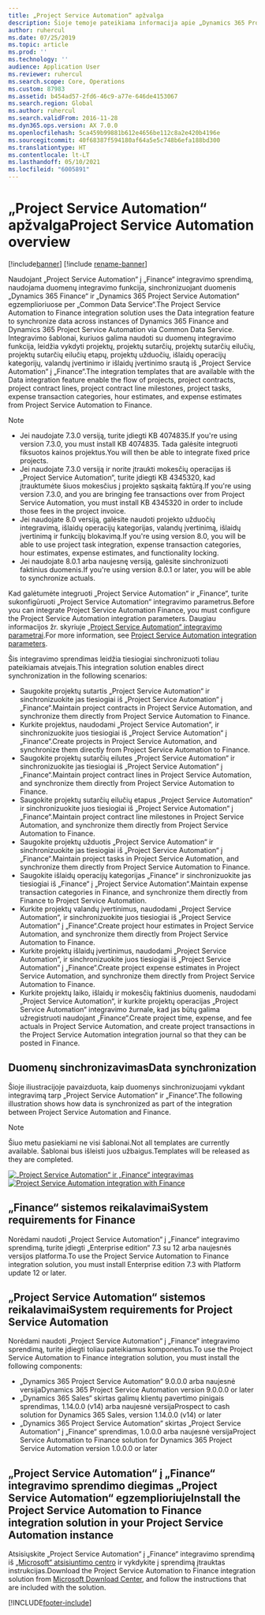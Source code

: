 ```yaml
---
title: „Project Service Automation“ apžvalga
description: Šioje temoje pateikiama informacija apie „Dynamics 365 Project Service Automation“ į „Dynamics 365 Finance“ integravimo sprendimą.
author: ruhercul
ms.date: 07/25/2019
ms.topic: article
ms.prod: ''
ms.technology: ''
audience: Application User
ms.reviewer: ruhercul
ms.search.scope: Core, Operations
ms.custom: 87983
ms.assetid: b454ad57-2fd6-46c9-a77e-646de4153067
ms.search.region: Global
ms.author: ruhercul
ms.search.validFrom: 2016-11-28
ms.dyn365.ops.version: AX 7.0.0
ms.openlocfilehash: 5ca459b99881b612e4656be112c8a2e420b4196e
ms.sourcegitcommit: 40f68387f594180af64a5e5c748b6efa188bd300
ms.translationtype: HT
ms.contentlocale: lt-LT
ms.lasthandoff: 05/10/2021
ms.locfileid: "6005891"
---
```

# <a name="project-service-automation-overview"></a><span data-ttu-id="38e3b-103">„Project Service Automation“ apžvalga</span><span class="sxs-lookup"><span data-stu-id="38e3b-103">Project Service Automation overview</span></span>

[!include[banner](../includes/banner.md)]
[!include [rename-banner](~/includes/cc-data-platform-banner.md)]

<span data-ttu-id="38e3b-104">Naudojant „Project Service Automation“ į „Finance“ integravimo sprendimą, naudojama duomenų integravimo funkcija, sinchronizuojant duomenis „Dynamics 365 Finance“ ir „Dynamics 365 Project Service Automation“ egzemplioriuose per „Common Data Service“.</span><span class="sxs-lookup"><span data-stu-id="38e3b-104">The Project Service Automation to Finance integration solution uses the Data integration feature to synchronize data across instances of Dynamics 365 Finance and Dynamics 365 Project Service Automation via Common Data Service.</span></span> <span data-ttu-id="38e3b-105">Integravimo šablonai, kuriuos galima naudoti su duomenų integravimo funkcija, leidžia vykdyti projektų, projektų sutarčių, projektų sutarčių eilučių, projektų sutarčių eilučių etapų, projektų užduočių, išlaidų operacijų kategorijų, valandų įvertinimo ir išlaidų įvertinimo srautą iš „Project Service Automation“ į „Finance“.</span><span class="sxs-lookup"><span data-stu-id="38e3b-105">The integration templates that are available with the Data integration feature enable the flow of projects, project contracts, project contract lines, project contract line milestones, project tasks, expense transaction categories, hour estimates, and expense estimates from Project Service Automation to Finance.</span></span>

> [!NOTE]
> - <span data-ttu-id="38e3b-106">Jei naudojate 7.3.0 versiją, turite įdiegti KB 4074835.</span><span class="sxs-lookup"><span data-stu-id="38e3b-106">If you're using version 7.3.0, you must install KB 4074835.</span></span> <span data-ttu-id="38e3b-107">Tada galėsite integruoti fiksuotos kainos projektus.</span><span class="sxs-lookup"><span data-stu-id="38e3b-107">You will then be able to integrate fixed price projects.</span></span>
> - <span data-ttu-id="38e3b-108">Jei naudojate 7.3.0 versiją ir norite įtraukti mokesčių operacijas iš „Project Service Automation“, turite įdiegti KB 4345320, kad įtrauktumėte šiuos mokesčius į projekto sąskaitą faktūrą.</span><span class="sxs-lookup"><span data-stu-id="38e3b-108">If you're using version 7.3.0, and you are bringing fee transactions over from Project Service Automation, you must install KB 4345320 in order to include those fees in the project invoice.</span></span>
> - <span data-ttu-id="38e3b-109">Jei naudojate 8.0 versiją, galėsite naudoti projekto užduočių integravimą, išlaidų operacijų kategorijas, valandų įvertinimą, išlaidų įvertinimą ir funkcijų blokavimą.</span><span class="sxs-lookup"><span data-stu-id="38e3b-109">If you're using version 8.0, you will be able to use project task integration, expense transaction categories, hour estimates, expense estimates, and functionality locking.</span></span>
> - <span data-ttu-id="38e3b-110">Jei naudojate 8.0.1 arba naujesnę versiją, galėsite sinchronizuoti faktinius duomenis.</span><span class="sxs-lookup"><span data-stu-id="38e3b-110">If you're using version 8.0.1 or later, you will be able to synchronize actuals.</span></span>

<span data-ttu-id="38e3b-111">Kad galėtumėte integruoti „Project Service Automation“ ir „Finance“, turite sukonfigūruoti „Project Service Automation“ integravimo parametrus.</span><span class="sxs-lookup"><span data-stu-id="38e3b-111">Before you can integrate Project Service Automation Finance, you must configure the Project Service Automation integration parameters.</span></span> <span data-ttu-id="38e3b-112">Daugiau informacijos žr. skyriuje [„Project Service Automation“ integravimo parametrai](PSA-parameters.md).</span><span class="sxs-lookup"><span data-stu-id="38e3b-112">For more information, see [Project Service Automation integration parameters](PSA-parameters.md).</span></span>

<span data-ttu-id="38e3b-113">Šis integravimo sprendimas leidžia tiesiogiai sinchronizuoti toliau pateikiamais atvejais.</span><span class="sxs-lookup"><span data-stu-id="38e3b-113">This integration solution enables direct synchronization in the following scenarios:</span></span>

- <span data-ttu-id="38e3b-114">Saugokite projektų sutartis „Project Service Automation“ ir sinchronizuokite jas tiesiogiai iš „Project Service Automation“ į „Finance“.</span><span class="sxs-lookup"><span data-stu-id="38e3b-114">Maintain project contracts in Project Service Automation, and synchronize them directly from Project Service Automation to Finance.</span></span>
- <span data-ttu-id="38e3b-115">Kurkite projektus, naudodami „Project Service Automation“, ir sinchronizuokite juos tiesiogiai iš „Project Service Automation“ į „Finance“.</span><span class="sxs-lookup"><span data-stu-id="38e3b-115">Create projects in Project Service Automation, and synchronize them directly from Project Service Automation to Finance.</span></span>
- <span data-ttu-id="38e3b-116">Saugokite projektų sutarčių eilutes „Project Service Automation“ ir sinchronizuokite jas tiesiogiai iš „Project Service Automation“ į „Finance“.</span><span class="sxs-lookup"><span data-stu-id="38e3b-116">Maintain project contract lines in Project Service Automation, and synchronize them directly from Project Service Automation to Finance.</span></span>
- <span data-ttu-id="38e3b-117">Saugokite projektų sutarčių eilučių etapus „Project Service Automation“ ir sinchronizuokite juos tiesiogiai iš „Project Service Automation“ į „Finance“.</span><span class="sxs-lookup"><span data-stu-id="38e3b-117">Maintain project contract line milestones in Project Service Automation, and synchronize them directly from Project Service Automation to Finance.</span></span>
- <span data-ttu-id="38e3b-118">Saugokite projektų užduotis „Project Service Automation“ ir sinchronizuokite jas tiesiogiai iš „Project Service Automation“ į „Finance“.</span><span class="sxs-lookup"><span data-stu-id="38e3b-118">Maintain project tasks in Project Service Automation, and synchronize them directly from Project Service Automation to Finance.</span></span>
- <span data-ttu-id="38e3b-119">Saugokite išlaidų operacijų kategorijas „Finance“ ir sinchronizuokite jas tiesiogiai iš „Finance“ į „Project Service Automation“.</span><span class="sxs-lookup"><span data-stu-id="38e3b-119">Maintain expense transaction categories in Finance, and synchronize them directly from Finance to Project Service Automation.</span></span>
- <span data-ttu-id="38e3b-120">Kurkite projektų valandų įvertinimus, naudodami „Project Service Automation“, ir sinchronizuokite juos tiesiogiai iš „Project Service Automation“ į „Finance“.</span><span class="sxs-lookup"><span data-stu-id="38e3b-120">Create project hour estimates in Project Service Automation, and synchronize them directly from Project Service Automation to Finance.</span></span>
- <span data-ttu-id="38e3b-121">Kurkite projektų išlaidų įvertinimus, naudodami „Project Service Automation“, ir sinchronizuokite juos tiesiogiai iš „Project Service Automation“ į „Finance“.</span><span class="sxs-lookup"><span data-stu-id="38e3b-121">Create project expense estimates in Project Service Automation, and synchronize them directly from Project Service Automation to Finance.</span></span>
- <span data-ttu-id="38e3b-122">Kurkite projektų laiko, išlaidų ir mokesčių faktinius duomenis, naudodami „Project Service Automation“, ir kurkite projektų operacijas „Project Service Automation“ integravimo žurnale, kad jas būtų galima užregistruoti naudojant „Finance“.</span><span class="sxs-lookup"><span data-stu-id="38e3b-122">Create project time, expense, and fee actuals in Project Service Automation, and create project transactions in the Project Service Automation integration journal so that they can be posted in Finance.</span></span>

## <a name="data-synchronization"></a><span data-ttu-id="38e3b-123">Duomenų sinchronizavimas</span><span class="sxs-lookup"><span data-stu-id="38e3b-123">Data synchronization</span></span>

<span data-ttu-id="38e3b-124">Šioje iliustracijoje pavaizduota, kaip duomenys sinchronizuojami vykdant integravimą tarp „Project Service Automation“ ir „Finance“.</span><span class="sxs-lookup"><span data-stu-id="38e3b-124">The following illustration shows how data is synchronized as part of the integration between Project Service Automation and Finance.</span></span>

> [!NOTE]
> <span data-ttu-id="38e3b-125">Šiuo metu pasiekiami ne visi šablonai.</span><span class="sxs-lookup"><span data-stu-id="38e3b-125">Not all templates are currently available.</span></span> <span data-ttu-id="38e3b-126">Šablonai bus išleisti juos užbaigus.</span><span class="sxs-lookup"><span data-stu-id="38e3b-126">Templates will be released as they are completed.</span></span>

<span data-ttu-id="38e3b-127">[![„Project Service Automation“ ir „Finance“ integravimas](./media/PSA-integration.png)](./media/PSA-integration.png)</span><span class="sxs-lookup"><span data-stu-id="38e3b-127">[![Project Service Automation integration with Finance](./media/PSA-integration.png)](./media/PSA-integration.png)</span></span>

## <a name="system-requirements-for-finance"></a><span data-ttu-id="38e3b-128">„Finance“ sistemos reikalavimai</span><span class="sxs-lookup"><span data-stu-id="38e3b-128">System requirements for Finance</span></span>

<span data-ttu-id="38e3b-129">Norėdami naudoti „Project Service Automation“ į „Finance“ integravimo sprendimą, turite įdiegti „Enterprise edition“ 7.3 su 12 arba naujesnės versijos platforma.</span><span class="sxs-lookup"><span data-stu-id="38e3b-129">To use the Project Service Automation to Finance integration solution, you must install Enterprise edition 7.3 with Platform update 12 or later.</span></span>

## <a name="system-requirements-for-project-service-automation"></a><span data-ttu-id="38e3b-130">„Project Service Automation“ sistemos reikalavimai</span><span class="sxs-lookup"><span data-stu-id="38e3b-130">System requirements for Project Service Automation</span></span>

<span data-ttu-id="38e3b-131">Norėdami naudoti „Project Service Automation“ į „Finance“ integravimo sprendimą, turite įdiegti toliau pateikiamus komponentus.</span><span class="sxs-lookup"><span data-stu-id="38e3b-131">To use the Project Service Automation to Finance integration solution, you must install the following components:</span></span>

- <span data-ttu-id="38e3b-132">„Dynamics 365 Project Service Automation“ 9.0.0.0 arba naujesnė versija</span><span class="sxs-lookup"><span data-stu-id="38e3b-132">Dynamics 365 Project Service Automation version 9.0.0.0 or later</span></span>
- <span data-ttu-id="38e3b-133">„Dynamics 365 Sales“ skirtas galimų klientų pavertimo pinigais sprendimas, 1.14.0.0 (v14) arba naujesnė versija</span><span class="sxs-lookup"><span data-stu-id="38e3b-133">Prospect to cash solution for Dynamics 365 Sales, version 1.14.0.0 (v14) or later</span></span>
- <span data-ttu-id="38e3b-134">„Dynamics 365 Project Service Automation“ skirtas „Project Service Automation“ į „Finance“ sprendimas, 1.0.0.0 arba naujesnė versija</span><span class="sxs-lookup"><span data-stu-id="38e3b-134">Project Service Automation to Finance solution for Dynamics 365 Project Service Automation version 1.0.0.0 or later</span></span>

## <a name="install-the-project-service-automation-to-finance-integration-solution-in-your-project-service-automation-instance"></a><span data-ttu-id="38e3b-135">„Project Service Automation“ į „Finance“ integravimo sprendimo diegimas „Project Service Automation“ egzemplioriuje</span><span class="sxs-lookup"><span data-stu-id="38e3b-135">Install the Project Service Automation to Finance integration solution in your Project Service Automation instance</span></span>

<span data-ttu-id="38e3b-136">Atsisiųskite „Project Service Automation“ į „Finance“ integravimo sprendimą iš [„Microsoft“ atsisiuntimo centro](https://www.microsoft.com/download/details.aspx?id=57016) ir vykdykite į sprendimą įtrauktas instrukcijas.</span><span class="sxs-lookup"><span data-stu-id="38e3b-136">Download the Project Service Automation to Finance integration solution from [Microsoft Download Center](https://www.microsoft.com/download/details.aspx?id=57016), and follow the instructions that are included with the solution.</span></span>


[!INCLUDE[footer-include](../includes/footer-banner.md)]